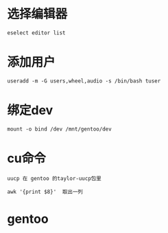 # 选择编辑器
    eselect editor list

# 添加用户
    useradd -m -G users,wheel,audio -s /bin/bash tuser

# 绑定dev
    mount -o bind /dev /mnt/gentoo/dev

# cu命令
    uucp 在 gentoo 的taylor-uucp包里

    awk '{print $8}'  取出一列
# gentoo
